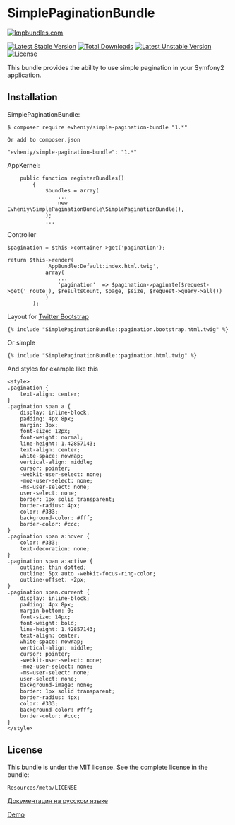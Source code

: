 SimplePaginationBundle
=================

[![knpbundles.com](http://knpbundles.com/evheniy/SimplePaginationBundle/badge)](http://knpbundles.com/evheniy/SimplePaginationBundle)

[![Latest Stable Version](https://poser.pugx.org/evheniy/simple-pagination-bundle/v/stable.svg)](https://packagist.org/packages/evheniy/simple-pagination-bundle) [![Total Downloads](https://poser.pugx.org/evheniy/simple-pagination-bundle/downloads.svg)](https://packagist.org/packages/evheniy/simple-pagination-bundle) [![Latest Unstable Version](https://poser.pugx.org/evheniy/simple-pagination-bundle/v/unstable.svg)](https://packagist.org/packages/evheniy/simple-pagination-bundle) [![License](https://poser.pugx.org/evheniy/simple-pagination-bundle/license.svg)](https://packagist.org/packages/evheniy/simple-pagination-bundle)

This bundle provides the ability to use simple pagination in your Symfony2 application.


Installation
------------

SimplePaginationBundle:

    $ composer require evheniy/simple-pagination-bundle "1.*"

    Or add to composer.json

    "evheniy/simple-pagination-bundle": "1.*"


AppKernel:

        public function registerBundles()
            {
                $bundles = array(
                    ...
                    new Evheniy\SimplePaginationBundle\SimplePaginationBundle(),
                );
                ...

Controller

    $pagination = $this->container->get('pagination');
    
    return $this->render(
                'AppBundle:Default:index.html.twig',
                array(
                    ...
                    'pagination'  => $pagination->paginate($request->get('_route'), $resultsCount, $page, $size, $request->query->all())
                )
            );

Layout for [Twitter Bootstrap][3]

    {% include "SimplePaginationBundle::pagination.bootstrap.html.twig" %}

Or simple

    {% include "SimplePaginationBundle::pagination.html.twig" %}

And styles for example like this

    <style>
    .pagination {
        text-align: center;
    }
    .pagination span a {
        display: inline-block;
        padding: 4px 8px;
        margin: 3px;
        font-size: 12px;
        font-weight: normal;
        line-height: 1.42857143;
        text-align: center;
        white-space: nowrap;
        vertical-align: middle;
        cursor: pointer;
        -webkit-user-select: none;
        -moz-user-select: none;
        -ms-user-select: none;
        user-select: none;
        border: 1px solid transparent;
        border-radius: 4px;
        color: #333;
        background-color: #fff;
        border-color: #ccc;
    }
    .pagination span a:hover {
        color: #333;
        text-decoration: none;
    }
    .pagination span a:active {
        outline: thin dotted;
        outline: 5px auto -webkit-focus-ring-color;
        outline-offset: -2px;
    }
    .pagination span.current {
        display: inline-block;
        padding: 4px 8px;
        margin-bottom: 0;
        font-size: 14px;
        font-weight: bold;
        line-height: 1.42857143;
        text-align: center;
        white-space: nowrap;
        vertical-align: middle;
        cursor: pointer;
        -webkit-user-select: none;
        -moz-user-select: none;
        -ms-user-select: none;
        user-select: none;
        background-image: none;
        border: 1px solid transparent;
        border-radius: 4px;
        color: #333;
        background-color: #fff;
        border-color: #ccc;
    }
    </style>

License
-------

This bundle is under the MIT license. See the complete license in the bundle:

    Resources/meta/LICENSE

[Документация на русском языке][1]

[Demo][2]

[1]:  http://makedev.org/articles/symfony/bundles/pagination_bundle.html
[2]:  http://makedev.org/search/?q=php+Composer+Symfony2+Google+phpunit
[3]:  https://github.com/evheniy/TwitterBootstrapBundle

